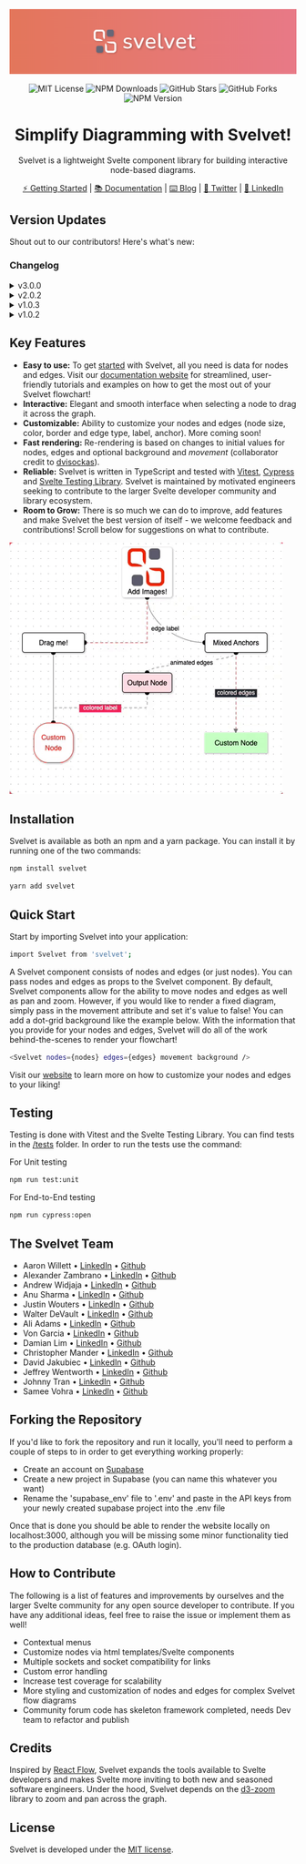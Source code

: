 <div align="center">

![banner](./src/assets/banner.png)

![MIT License](https://img.shields.io/badge/license-MIT-%23fb7182)
![NPM Downloads](https://img.shields.io/npm/dt/svelvet?color=%23fb7182&label=downloads)
![GitHub Stars](https://img.shields.io/github/stars/open-source-labs/svelvet?color=%23fb7182)
![GitHub Forks](https://img.shields.io/github/forks/open-source-labs/Svelvet?color=%23fb7182)
![NPM Version](https://img.shields.io/npm/v/svelvet?color=%23fb7182&label=version)

# Simplify Diagramming with Svelvet!

Svelvet is a lightweight Svelte component library for building interactive node-based diagrams.

[⚡ Getting Started](https://svelvet.io/docs/installation/) | [📚 Documentation](https://svelvet.io/docs/core-concepts/) | [⌨️ Blog](https://medium.com/@alexander.zambrano/simplify-application-diagramming-with-svelvet-a8f664731243) | [💬 Twitter](https://twitter.com/svelvet_oslabs) | [💼 LinkedIn](https://www.linkedin.com/company/svelvet/)

</div>

## Version Updates

Shout out to our contributors! Here's what's new:

### Changelog

<details><summary>v3.0.0</summary>
<ul>
  <li>Added right-click context menu functionality on REPL playground page</li>
  <li>Added capability to add custom nodes and edges via context menu</li>
  <li>Added custom node/edge shortcuts for optimized user experience</li>
  <li>Incorporated dynamic addition of custom node/edge via predictive algorithm</li>
  <li>Added ability to copy text from code editor</li>
  <li>Node diagrams now have the option to be fixed in place</li>
  <li>Added tutorial overlay for REPL playground page</li>
  <li>Added ability to access quick view documentation via popup modal</li>
  <li>Updated documentation to allow easier contributor access('.env' file setup)</li>
  <li>Updated Community link on website to redirect to Svelvet thread on Stackoverflow</li>
  <li>Implemented skeleton codebase for a Community Forum with full database/route accessibility(for future contributors)</li>
</ul>
</details>
<details><summary>v2.0.2</summary>
<ul>
  <li>Added left and right anchor points</li>
  <li>Added step and smoothstep edge types</li>
  <li>Incorporated mixed edge functionality</li>
  <li>Refactored how edge text and labels render for every edge</li>
  <li>Fixed D3Zoom bias bug</li>
  <li>Expanded styling options, including label color, label background, and edge color</li>
  <li>Nodes are now able to contain images and will render differently based on the presence of label text</li>
  <li>Nodes are now draggable on touch screens and reposition themselves to center on your touch</li>
  <li>Implemented data reactivity</li>
  <li>Expanded TypeScripting</li>
  <li>Added E2E testing using Cypress</li>
  <li>Expanded unit tests</li>
  <li>Added a REPL to our documentation site</li>
  <li>Added SQL database to our REPL</li>
  <li>Added GitHub OAuth to enable users to save their custom diagrams created in our new REPL</li>
  <li>Expanded documentation for new features</li>
  <li>Added full CI/CD pipeline</li>
</ul>
</details>
<details><summary>v1.0.3</summary>
<ul>
  <li>Fixed bug with running tests</li>
  <li>Added ability to render multiple unique Svelvet components</li>
  <li>Added a 'clickCallback' customization option for nodes</li>
</ul>
</details>
<details><summary>v1.0.2</summary>
<ul>
  <li>Fixed bug with importing types for TypeScript applications</li>
  <li>Added a 'borderRadius' customization option for nodes</li>
  <li>Fixed SVG zoom/pan bug (zoom/pan is now limited to Svelvet component only)</li>
</ul>
</details>

## Key Features

- **Easy to use:** To get [started](https://svelvet.io/docs/basic-usage/) with Svelvet, all you need is data for nodes and edges. Visit our [documentation website](https://svelvet.io/) for streamlined, user-friendly tutorials and examples on how to get the most out of your Svelvet flowchart!
- **Interactive:** Elegant and smooth interface when selecting a node to drag it across the graph.
- **Customizable:** Ability to customize your nodes and edges (node size, color, border and edge type, label, anchor). More coming soon!
- **Fast rendering:** Re-rendering is based on changes to initial values for nodes, edges and optional background and *movement* (collaborator credit to [dvisockas](https://github.com/dvisockas)).
- **Reliable:** Svelvet is written in TypeScript and tested with [Vitest](https://vitest.dev/), [Cypress](https://www.cypress.io/) and [Svelte Testing Library](https://testing-library.com/docs/svelte-testing-library/intro/). Svelvet is maintained by motivated engineers seeking to contribute to the larger Svelte developer community and library ecosystem.
- **Room to Grow:** There is so much we can do to improve, add features and make Svelvet the best version of itself - we welcome feedback and contributions! Scroll below for suggestions on what to contribute.

![screenshot](./src/assets/readme-gif.gif)

## Installation

Svelvet is available as both an npm and a yarn package. You can install it by running one of the two commands:

```bash
npm install svelvet
```

```bash
yarn add svelvet
```

## Quick Start

Start by importing Svelvet into your application:

```bash
import Svelvet from 'svelvet';
```

A Svelvet component consists of nodes and edges (or just nodes). You can pass nodes and edges as props to the Svelvet component. By default, Svelvet components allow for the ability to move nodes and edges as well as pan and zoom. However, if you would like to render a fixed diagram, simply pass in the movement attribute and set it's value to false! You can add a dot-grid background like the example below. With the information that you provide for your nodes and edges, Svelvet will do all of the work behind-the-scenes to render your flowchart!

```bash
<Svelvet nodes={nodes} edges={edges} movement background />
```

Visit our [website](https://svelvet.io) to learn more on how to customize your nodes and edges to your liking!

## Testing

Testing is done with Vitest and the Svelte Testing Library. You can find tests in the [/tests](https://github.com/open-source-labs/Svelvet/tree/main/tests) folder. In order to run the tests use the command:

For Unit testing

```bash
npm run test:unit
```

For End-to-End testing

```bash
npm run cypress:open
```

## The Svelvet Team

- Aaron Willett • [LinkedIn](https://www.linkedin.com/in/awillettnyc/) • [Github](https://github.com/awillettnyc)
- Alexander Zambrano • [LinkedIn](https://www.linkedin.com/in/alexander-z-8b7716b0/) • [Github](https://github.com/azambran21)
- Andrew Widjaja • [LinkedIn](https://www.linkedin.com/in/andrew-widjaja/) • [Github](https://github.com/andrew-widjaja)
- Anu Sharma • [LinkedIn](https://www.linkedin.com/in/anu-sharma-6936a686/) • [Github](https://github.com/anulepau)
- Justin Wouters • [LinkedIn](https://www.linkedin.com/in/justinwouters/) • [Github](https://github.com/justinwouters)
- Walter DeVault • [LinkedIn](https://www.linkedin.com/in/walter-devault/) • [Github](https://github.com/TensionCoding)
- Ali Adams • [LinkedIn](https://www.linkedin.com/in/alimadams/) • [Github](https://github.com/AliA12336)
- Von Garcia • [LinkedIn](https://www.linkedin.com/in/gerard-von-g-3964bb160/) • [Github](https://github.com/vongarcia97)
- Damian Lim • [LinkedIn](https://www.linkedin.com/in/lim-damian/) • [Github](https://github.com/limd96)
- Christopher Mander • [LinkedIn](https://www.linkedin.com/in/christopher-mander/) • [Github](https://github.com/cpmander)
- David Jakubiec • [LinkedIn](https://www.linkedin.com/in/david-jakubiec-16783384/) • [Github](https://github.com/davidjakubiec)
- Jeffrey Wentworth • [LinkedIn](https://www.linkedin.com/in/jeffreywentworth/) • [Github](https://github.com/jeffreywentworth)
- Johnny Tran • [LinkedIn](https://www.linkedin.com/in/tranpjohnny/) • [Github](https://github.com/JTraan)
- Samee Vohra • [LinkedIn](https://www.linkedin.com/in/sameev/) • [Github](https://github.com/sameev)

## Forking the Repository

If you'd like to fork the repository and run it locally, you'll need to perform a couple of steps to in order to get everything working properly:

- Create an account on [Supabase](https://supabase.com/)
- Create a new project in Supabase (you can name this whatever you want)
- Rename the 'supabase_env' file to '.env' and paste in the API keys from your newly created supabase project into the .env file

Once that is done you should be able to render the website locally on localhost:3000, although you will be missing some minor functionality tied to the production database (e.g. OAuth login).

## How to Contribute

The following is a list of features and improvements by ourselves and the larger Svelte community for any open source developer to contribute. If you have any additional ideas, feel free to raise the issue or implement them as well!

- Contextual menus
- Customize nodes via html templates/Svelte components
- Multiple sockets and socket compatibility for links
- Custom error handling
- Increase test coverage for scalability
- More styling and customization of nodes and edges for complex Svelvet flow diagrams
- Community forum code has skeleton framework completed, needs Dev team to refactor and publish

## Credits

Inspired by [React Flow](https://github.com/wbkd/react-flow), Svelvet expands the tools available to Svelte developers and makes Svelte more inviting to both new and seasoned software engineers. Under the hood, Svelvet depends on the [d3-zoom](https://github.com/d3/d3-zoom) library to zoom and pan across the graph.

## License

Svelvet is developed under the [MIT license](https://github.com/open-source-labs/Svelvet/blob/main/LICENSE).
